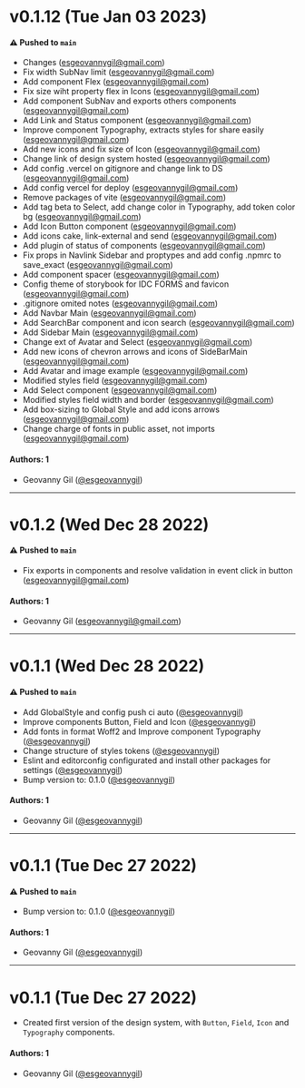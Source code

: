 # v0.1.12 (Tue Jan 03 2023)

#### ⚠️ Pushed to `main`

- Changes (esgeovannygil@gmail.com)
- Fix width SubNav limit (esgeovannygil@gmail.com)
- Add component Flex (esgeovannygil@gmail.com)
- Fix size wiht property flex in Icons (esgeovannygil@gmail.com)
- Add component SubNav and exports others components (esgeovannygil@gmail.com)
- Add Link and Status component (esgeovannygil@gmail.com)
- Improve component Typography, extracts styles for share easily (esgeovannygil@gmail.com)
- Add new icons and fix size of Icon (esgeovannygil@gmail.com)
- Change link of design system hosted (esgeovannygil@gmail.com)
- Add config .vercel on gitignore and change link to DS (esgeovannygil@gmail.com)
- Add config vercel for deploy (esgeovannygil@gmail.com)
- Remove packages of vite (esgeovannygil@gmail.com)
- Add tag beta to Select, add change color in Typography, add token color bg (esgeovannygil@gmail.com)
- Add Icon Button component (esgeovannygil@gmail.com)
- Add icons cake, link-external and send (esgeovannygil@gmail.com)
- Add plugin of status of components (esgeovannygil@gmail.com)
- Fix props in Navlink Sidebar and proptypes and add config .npmrc to save_exact (esgeovannygil@gmail.com)
- Add component spacer (esgeovannygil@gmail.com)
- Config theme of storybook for IDC FORMS and favicon (esgeovannygil@gmail.com)
- .gitignore omited notes (esgeovannygil@gmail.com)
- Add Navbar Main (esgeovannygil@gmail.com)
- Add SearchBar component and icon search (esgeovannygil@gmail.com)
- Add Sidebar Main (esgeovannygil@gmail.com)
- Change ext of Avatar and Select (esgeovannygil@gmail.com)
- Add new icons of chevron arrows and icons of SideBarMain (esgeovannygil@gmail.com)
- Add Avatar and image example (esgeovannygil@gmail.com)
- Modified styles field (esgeovannygil@gmail.com)
- Add Select component (esgeovannygil@gmail.com)
- Modified styles field width and border (esgeovannygil@gmail.com)
- Add box-sizing to Global Style and add icons arrows (esgeovannygil@gmail.com)
- Change charge of fonts in public asset, not imports (esgeovannygil@gmail.com)

#### Authors: 1

- Geovanny Gil ([@esgeovannygil](https://github.com/esgeovannygil))

---

# v0.1.2 (Wed Dec 28 2022)

#### ⚠️ Pushed to `main`

- Fix exports in components and resolve validation in event click in button (esgeovannygil@gmail.com)

#### Authors: 1

- Geovanny Gil (esgeovannygil@gmail.com)

---

# v0.1.1 (Wed Dec 28 2022)

#### ⚠️ Pushed to `main`

- Add GlobalStyle and config push ci auto ([@esgeovannygil](https://github.com/esgeovannygil))
- Improve components Button, Field and Icon ([@esgeovannygil](https://github.com/esgeovannygil))
- Add fonts in format Woff2 and Improve component Typography ([@esgeovannygil](https://github.com/esgeovannygil))
- Change structure of styles tokens ([@esgeovannygil](https://github.com/esgeovannygil))
- Eslint and editorconfig configurated and install other packages for settings ([@esgeovannygil](https://github.com/esgeovannygil))
- Bump version to: 0.1.0 ([@esgeovannygil](https://github.com/esgeovannygil))

#### Authors: 1

- Geovanny Gil ([@esgeovannygil](https://github.com/esgeovannygil))

---

# v0.1.1 (Tue Dec 27 2022)

#### ⚠️ Pushed to `main`

- Bump version to: 0.1.0 ([@esgeovannygil](https://github.com/esgeovannygil))

#### Authors: 1

- Geovanny Gil ([@esgeovannygil](https://github.com/esgeovannygil))

---

# v0.1.1 (Tue Dec 27 2022)

- Created first version of the design system, with `Button`, `Field`, `Icon` and `Typography` components.

#### Authors: 1

- Geovanny Gil ([@esgeovannygil](https://github.com/esgeovannygil))
